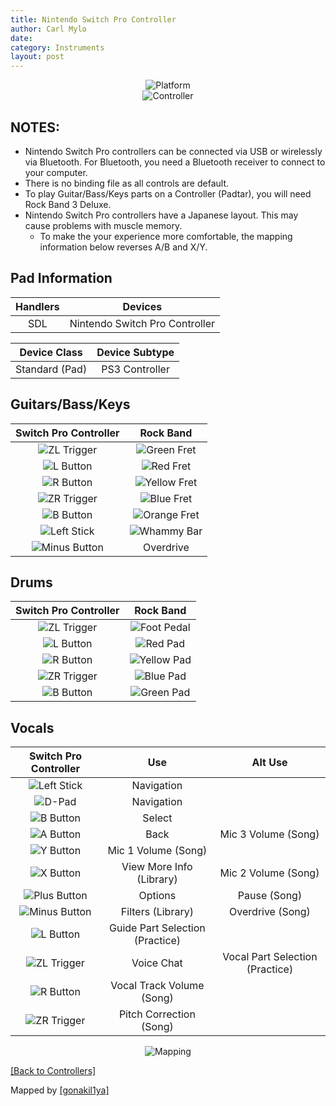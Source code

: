 ```yaml
---
title: Nintendo Switch Pro Controller
author: Carl Mylo
date: 
category: Instruments
layout: post
---
```


<div align="center"> <img src="https://carlmylo.github.io/docu-rpcs3/images/instruments/plat/switch.png" alt="Platform" title="Platform"></div>

<div align="center"> <img src="https://carlmylo.github.io/docu-rpcs3/images/instruments/cont/swiprocontroller.png" alt="Controller" title="Controller"></div>

## NOTES:

* Nintendo Switch Pro controllers can be connected via USB or wirelessly via Bluetooth. For Bluetooth, you need a Bluetooth receiver to connect to your computer.
* There is no binding file as all controls are default.
* To play Guitar/Bass/Keys parts on a Controller (Padtar), you will need Rock Band 3 Deluxe.
* Nintendo Switch Pro controllers have a Japanese layout. This may cause problems with muscle memory.
	* To make the your experience more comfortable, the mapping information below reverses A/B and X/Y. 

## Pad Information

| Handlers | Devices |
|:------------------:|:---------------------:|
| SDL | Nintendo Switch Pro Controller |

| Device Class | Device Subtype |
|:------------------:|:---------------------:|
| Standard (Pad) | PS3 Controller |

## Guitars/Bass/Keys

| **Switch Pro Controller** | **Rock Band** |
|:------------------:|:---------------------:|
| ![ZL Trigger](https://carlmylo.github.io/docu-rpcs3/images/btns/ctrls/swi/zl.png "ZL Trigger") | ![Green Fret](https://carlmylo.github.io/docu-rpcs3/images/btns/gtrs/gf.png "Green Fret") |
| ![L Button](https://carlmylo.github.io/docu-rpcs3/images/btns/ctrls/swi/l.png "L Button") | ![Red Fret](https://carlmylo.github.io/docu-rpcs3/images/btns/gtrs/rf.png "Red Fret") |
| ![R Button](https://carlmylo.github.io/docu-rpcs3/images/btns/ctrls/swi/r.png "R Button") | ![Yellow Fret](https://carlmylo.github.io/docu-rpcs3/images/btns/gtrs/yf.png "Yellow Fret") |
| ![ZR Trigger](https://carlmylo.github.io/docu-rpcs3/images/btns/ctrls/swi/zr.png "RL Trigger") | ![Blue Fret](https://carlmylo.github.io/docu-rpcs3/images/btns/gtrs/bf.png "Blue Fret") |
| ![B Button](https://carlmylo.github.io/docu-rpcs3/images/btns/ctrls/swi/b.png "B Button") | ![Orange Fret](https://carlmylo.github.io/docu-rpcs3/images/btns/gtrs/of.png "Orange Fret") |
| ![Left Stick](https://carlmylo.github.io/docu-rpcs3/images/btns/ctrls/swi/ls.png "Left Stick") | ![Whammy Bar](https://carlmylo.github.io/docu-rpcs3/images/btns/gtrs/wb.png "Whammy Bar") |
| ![Minus Button](https://carlmylo.github.io/docu-rpcs3/images/btns/ctrls/swi/minus.png "Minus Button") | Overdrive |

## Drums

| **Switch Pro Controller** | **Rock Band** |
|:------------------:|:---------------------:|
| ![ZL Trigger](https://carlmylo.github.io/docu-rpcs3/images/btns/ctrls/swi/zl.png "ZL Trigger") | ![Foot Pedal](https://carlmylo.github.io/docu-rpcs3/images/btns/drms/rb/kp.png "Foot Pedal") |
| ![L Button](https://carlmylo.github.io/docu-rpcs3/images/btns/ctrls/swi/l.png "L Button") | ![Red Pad](https://carlmylo.github.io/docu-rpcs3/images/btns/drms/rb/rp.png "Red Pad") |
| ![R Button](https://carlmylo.github.io/docu-rpcs3/images/btns/ctrls/swi/r.png "R Button") | ![Yellow Pad](https://carlmylo.github.io/docu-rpcs3/images/btns/drms/rb/yp.png "Yellow Pad") |
| ![ZR Trigger](https://carlmylo.github.io/docu-rpcs3/images/btns/ctrls/swi/zr.png "RL Trigger") | ![Blue Pad](https://carlmylo.github.io/docu-rpcs3/images/btns/drms/rb/bp.png "Blue Pad") |
| ![B Button](https://carlmylo.github.io/docu-rpcs3/images/btns/ctrls/swi/b.png "B Button") | ![Green Pad](https://carlmylo.github.io/docu-rpcs3/images/btns/drms/rb/gp.png "Green Pad") |

## Vocals

| **Switch Pro Controller** | **Use**                         | **Alt Use**         |
|:---------------------:|:-------------------------------:|:-------------------:|
| ![Left Stick](https://carlmylo.github.io/docu-rpcs3/images/btns/ctrls/swi/ls.png "Left Stick") | Navigation | |
| ![D-Pad](https://carlmylo.github.io/docu-rpcs3/images/btns/ctrls/swi/dpad.png "D-Pad") | Navigation | |
| ![B Button](https://carlmylo.github.io/docu-rpcs3/images/btns/ctrls/swi/b.png "B Button") | Select | |
| ![A Button](https://carlmylo.github.io/docu-rpcs3/images/btns/ctrls/swi/a.png "A Button") | Back | Mic 3 Volume (Song) |
| ![Y Button](https://carlmylo.github.io/docu-rpcs3/images/btns/ctrls/swi/y.png "Y Button") | Mic 1 Volume (Song) | |
| ![X Button](https://carlmylo.github.io/docu-rpcs3/images/btns/ctrls/swi/x.png "X Button") | View More Info (Library) | Mic 2 Volume (Song) |
| ![Plus Button](https://carlmylo.github.io/docu-rpcs3/images/btns/ctrls/swi/plus.png "Plus Button") | Options | Pause (Song) |
| ![Minus Button](https://carlmylo.github.io/docu-rpcs3/images/btns/ctrls/swi/minus.png "Minus Button") | Filters (Library) | Overdrive (Song) |
| ![L Button](https://carlmylo.github.io/docu-rpcs3/images/btns/ctrls/swi/l.png "L Button") | Guide Part Selection (Practice) | |
| ![ZL Trigger](https://carlmylo.github.io/docu-rpcs3/images/btns/ctrls/swi/zl.png "ZL Trigger") | Voice Chat | Vocal Part Selection (Practice) |
| ![R Button](https://carlmylo.github.io/docu-rpcs3/images/btns/ctrls/swi/r.png "R Button") | Vocal Track Volume (Song) | |
| ![ZR Trigger](https://carlmylo.github.io/docu-rpcs3/images/btns/ctrls/swi/zr.png "RL Trigger") | Pitch Correction (Song) | |

<div align="center"> <img src="https://carlmylo.github.io/docu-rpcs3/images/instruments/maps/swipromapping.png" alt="Mapping" title="Mapping"></div>

[[Back to Controllers]](https://rb3pc.milohax.org/english/controllers/)

Mapped by [[gonakil1ya]](https://linktr.ee/Gonakil1ya)